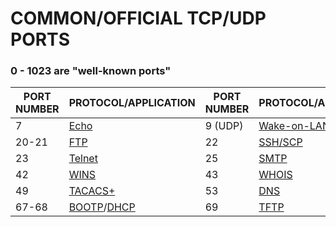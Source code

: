 # COMMON/OFFICIAL TCP/UDP PORTS
### 0 - 1023 are "well-known ports" 
PORT NUMBER | PROTOCOL/APPLICATION | PORT NUMBER | PROTOCOL/APPLICATION
----------- | -------------------- | ----------- | --------------------
7 | [Echo](https://en.wikipedia.org/wiki/Echo_Protocol) | 9 (UDP) | [Wake-on-LAN](https://en.wikipedia.org/wiki/Wake-on-LAN)
20-21 | [FTP](https://en.wikipedia.org/wiki/File_Transfer_Protocol) | 22 | [SSH/SCP](https://en.wikipedia.org/wiki/Secure_Shell)
23 | [Telnet](https://en.wikipedia.org/wiki/Telnet) | 25 | [SMTP](https://en.wikipedia.org/wiki/Simple_Mail_Transfer_Protocol)
42 | [WINS](https://en.wikipedia.org/wiki/Windows_Internet_Name_Service) | 43 | [WHOIS](https://en.wikipedia.org/wiki/WHOIS)
49 | [TACACS+](https://en.wikipedia.org/wiki/TACACS%2B) | 53 | [DNS](https://en.wikipedia.org/wiki/Domain_Name_System)
67-68 | [BOOTP](https://en.wikipedia.org/wiki/Bootstrap_Protocol)/[DHCP](https://en.wikipedia.org/wiki/Dynamic_Host_Configuration_Protocol) | 69 | [TFTP](https://en.wikipedia.org/wiki/Trivial_File_Transfer_Protocol)
